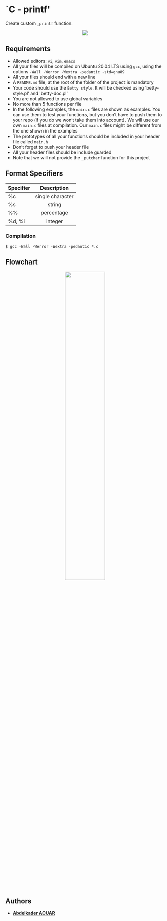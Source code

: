 # **`C - printf'**
  
Create custom `_printf` function.

<div style="text-align:center"><img src="https://zupimages.net/up/23/30/z7yt.png" /></div>

## Requirements

- Allowed editors: `vi`, `vim`, `emacs`
- All your files will be compiled on Ubuntu 20.04 LTS using `gcc`, using the options `-Wall -Werror -Wextra -pedantic -std=gnu89`
- All your files should end with a new line
- A `README.md` file, at the root of the folder of the project is mandatory
- Your code should use the `Betty style`. It will be checked using 'betty-style.pl' and 'betty-doc.pl'
- You are not allowed to use global variables
- No more than 5 functions per file
- In the following examples, the `main.c` files are shown as examples. You can use them to test your functions, but you don’t have to push them to your repo (if you do we won’t take them into account). We will use our own `main.c` files at compilation. Our `main.c` files might be different from the one shown in the examples
- The prototypes of all your functions should be included in your header file called `main.h`
- Don’t forget to push your header file
- All your header files should be include guarded
- Note that we will not provide the `_putchar` function for this project

## Format Specifiers

| Specifier | Description  | 
| --- |:---:| 
|  %c | single character | 
| %s  | string  | 
| %%  | percentage | 
|  %d, %i | integer  |  

### Compilation



    $ gcc -Wall -Werror -Wextra -pedantic *.c


## Flowchart

<div style="text-align:center"><img src="https://zupimages.net/up/23/30/h1me.jpeg" width=50% height=50% /></div>


## Authors
* [**Abdelkader AOUAR**](https://github.com/powerofcode2023)
